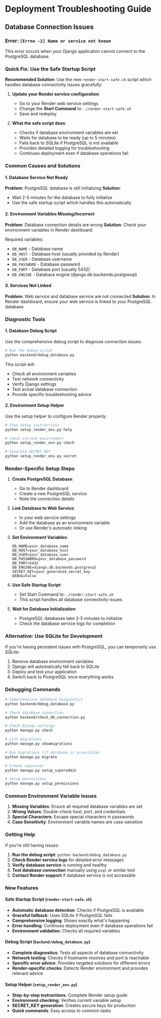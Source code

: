 # Deployment Troubleshooting Guide

## Database Connection Issues

### Error: `[Errno -2] Name or service not known`

This error occurs when your Django application cannot connect to the PostgreSQL database.

### Quick Fix: Use the Safe Startup Script

**Recommended Solution**: Use the new `render-start-safe.sh` script which handles database connectivity issues gracefully:

1. **Update your Render service configuration**:
   - Go to your Render web service settings
   - Change the **Start Command** to: `./render-start-safe.sh`
   - Save and redeploy

2. **What the safe script does**:
   - Checks if database environment variables are set
   - Waits for database to be ready (up to 5 minutes)
   - Falls back to SQLite if PostgreSQL is not available
   - Provides detailed logging for troubleshooting
   - Continues deployment even if database operations fail

### Common Causes and Solutions

#### 1. Database Service Not Ready
**Problem**: PostgreSQL database is still initializing
**Solution**: 
- Wait 2-5 minutes for the database to fully initialize
- Use the safe startup script which handles this automatically

#### 2. Environment Variables Missing/Incorrect
**Problem**: Database connection details are wrong
**Solution**: Check your environment variables in Render dashboard:

Required variables:
- `DB_NAME` - Database name
- `DB_HOST` - Database host (usually provided by Render)
- `DB_USER` - Database username
- `DB_PASSWORD` - Database password
- `DB_PORT` - Database port (usually 5432)
- `DB_ENGINE` - Database engine (django.db.backends.postgresql)

#### 3. Services Not Linked
**Problem**: Web service and database service are not connected
**Solution**: In Render dashboard, ensure your web service is linked to your PostgreSQL database

### Diagnostic Tools

#### 1. Database Debug Script
Use the comprehensive debug script to diagnose connection issues:

```bash
# Run the debug script
python backend/debug_database.py
```

This script will:
- Check all environment variables
- Test network connectivity
- Verify Django settings
- Test actual database connection
- Provide specific troubleshooting advice

#### 2. Environment Setup Helper
Use the setup helper to configure Render properly:

```bash
# Show setup instructions
python setup_render_env.py help

# Check current environment
python setup_render_env.py check

# Generate SECRET_KEY
python setup_render_env.py secret
```

### Render-Specific Setup Steps

1. **Create PostgreSQL Database**:
   - Go to Render dashboard
   - Create a new PostgreSQL service
   - Note the connection details

2. **Link Database to Web Service**:
   - In your web service settings
   - Add the database as an environment variable
   - Or use Render's automatic linking

3. **Set Environment Variables**:
   ```
   DB_NAME=your_database_name
   DB_HOST=your_database_host
   DB_USER=your_database_user
   DB_PASSWORD=your_database_password
   DB_PORT=5432
   DB_ENGINE=django.db.backends.postgresql
   SECRET_KEY=your_generated_secret_key
   DEBUG=False
   ```

4. **Use Safe Startup Script**:
   - Set Start Command to: `./render-start-safe.sh`
   - This script handles all database connectivity issues

5. **Wait for Database Initialization**:
   - PostgreSQL databases take 2-5 minutes to initialize
   - Check the database service logs for completion

### Alternative: Use SQLite for Development

If you're having persistent issues with PostgreSQL, you can temporarily use SQLite:

1. Remove database environment variables
2. Django will automatically fall back to SQLite
3. Deploy and test your application
4. Switch back to PostgreSQL once everything works

### Debugging Commands

```bash
# Comprehensive database diagnostics
python backend/debug_database.py

# Check database connection
python backend/check_db_connection.py

# Check Django settings
python manage.py check

# List migrations
python manage.py showmigrations

# Run migrations (if database is accessible)
python manage.py migrate

# Create superuser
python manage.py setup_superadmin

# Setup permissions
python manage.py setup_permissions
```

### Common Environment Variable Issues

1. **Missing Variables**: Ensure all required database variables are set
2. **Wrong Values**: Double-check host, port, and credentials
3. **Special Characters**: Escape special characters in passwords
4. **Case Sensitivity**: Environment variable names are case-sensitive

### Getting Help

If you're still having issues:

1. **Run the debug script**: `python backend/debug_database.py`
2. **Check Render service logs** for detailed error messages
3. **Verify database service** is running and healthy
4. **Test database connection** manually using `psql` or similar tool
5. **Contact Render support** if database service is not accessible

### New Features

#### Safe Startup Script (`render-start-safe.sh`)
- **Automatic database detection**: Checks if PostgreSQL is available
- **Graceful fallback**: Uses SQLite if PostgreSQL fails
- **Comprehensive logging**: Shows exactly what's happening
- **Error handling**: Continues deployment even if database operations fail
- **Environment validation**: Checks all required variables

#### Debug Script (`backend/debug_database.py`)
- **Complete diagnostics**: Tests all aspects of database connectivity
- **Network testing**: Checks if hostname resolves and port is reachable
- **Specific error advice**: Provides targeted solutions for different errors
- **Render-specific checks**: Detects Render environment and provides relevant advice

#### Setup Helper (`setup_render_env.py`)
- **Step-by-step instructions**: Complete Render setup guide
- **Environment checking**: Verifies current variable setup
- **SECRET_KEY generation**: Creates secure keys for production
- **Quick commands**: Easy access to common tasks 
